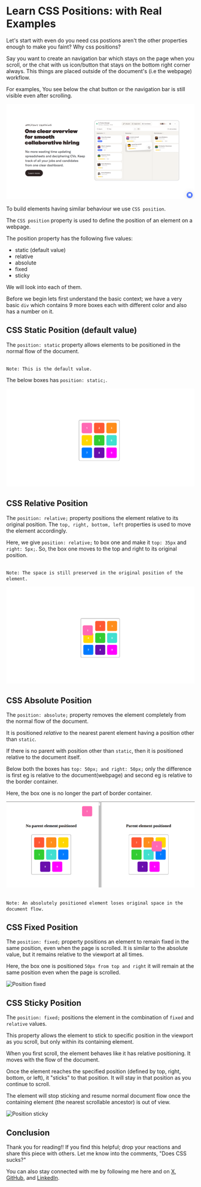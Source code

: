 # Learn CSS Positions: with Real Examples

Let's start with even do you need css postions aren't the other properties enough to make you faint? Why css positions?

Say you want to create an navigation bar which stays on the page when you scroll, or the chat with us icon/button that stays on the bottom right corner always. This things are placed outside of the document's (i.e the webpage) workflow.

For examples, You see below the chat button or the navigation bar is still visible even after scrolling.

![CSS Position](./assets/css-positions-1.png)

To build elements having similar behaviour we use `CSS position`.

The `CSS position` property is used to define the position of an element on a webpage.

The position property has the following five values:

- static (default value)
- relative
- absolute
- fixed
- sticky

We will look into each of them.

Before we begin lets first understand the basic context; we have a very basic `div` which contains 9 more boxes each with different color and also has a number on it.

## CSS Static Position (default value)

The `position: static` property allows elements to be positioned in the normal flow of the document.

```

Note: This is the default value.

```

The below boxes has `position: static;`.

<!-- Eg of static -->

![Position static](./assets/position-static-2.png)

## CSS Relative Position

The `position: relative;` property positions the element relative to its original position. The `top, right, bottom, left` properties is used to move the element accordingly.

Here, we give `position: relative;` to box one and make it `top: 35px` and `right: 5px;`. So, the box one moves to the top and right to its original position.

```

Note: The space is still preserved in the original position of the element.

```

<!-- Eg of relative -->

![Position relative](./assets/position-relative-3.png)

## CSS Absolute Position

The `position: absolute;` property removes the element completely from the normal flow of the document.

It is positioned _relative_ to the nearest parent element having a position other than `static`.

If there is no parent with position other than `static`, then it is positioned relative to the document itself.

Below both the boxes has `top: 50px; and right: 50px;` only the difference is first eg is relative to the document(webpage) and second eg is relative to the border container.

Here, the box one is no longer the part of border container.

<!-- Eg of absolute -->

![Position absolute](./assets/position-absolute-4.png)

```

Note: An absolutely positioned element loses original space in the document flow.

```

## CSS Fixed Position

The `position: fixed;` property positions an element to remain fixed in the same position, even when the page is scrolled. It is similar to the absolute value, but it remains relative to the viewport at all times.

Here, the box one is positioned `50px from top and right` it will remain at the same position even when the page is scrolled.

<!-- Eg of fixed -->

![Position fixed](./assets/position-fixed-5.png)

## CSS Sticky Position

The `position: fixed;` positions the element in the combination of `fixed` and `relative` values.

This property allows the element to stick to specific position in the viewport as you scroll, but only within its containing element.

When you first scroll, the element behaves like it has relative positioning. It moves with the flow of the document.

Once the element reaches the specified position (defined by top, right, bottom, or left), it "sticks" to that position. It will stay in that position as you continue to scroll.

The element will stop sticking and resume normal document flow once the containing element (the nearest scrollable ancestor) is out of view.

<!-- Eg of sticky -->

![Position sticky](./assets/positions-sticky-6.png)

## Conclusion

Thank you for reading!! If you find this helpful; drop your reactions and share this piece with others. Let me know into the comments, "Does CSS sucks?"

You can also stay connected with me by following me here and on [X](), [GitHub](), and [LinkedIn]().
